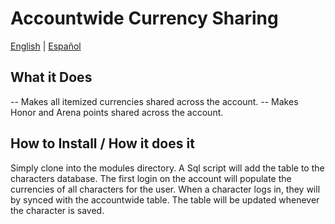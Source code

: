 # Accountwide Currency Sharing

[English](README.md) | [Español](README_ES.md)


## What it Does

-- Makes all itemized currencies shared across the account.
-- Makes Honor and Arena points shared across the account.


## How to Install / How it does it

Simply clone into the modules directory.  A Sql script will add the table to the characters database.  The first login on the account will populate the currencies of all characters for the user.  When a character logs in, they will by synced with the accountwide table.  The table will be updated whenever the character is saved.
